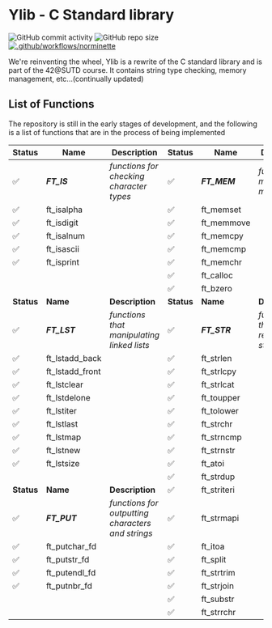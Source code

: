 # Ylib - C Standard library

![GitHub commit activity](https://img.shields.io/github/commit-activity/t/yuann3/Ylib) ![GitHub repo size](https://img.shields.io/github/repo-size/yuann3/Ylib) [![.github/workflows/norminette](https://github.com/yuann3/Ylib/actions/workflows/norminette.yml/badge.svg)](https://github.com/yuann3/Ylib/actions/workflows/norminette.yml)


We're reinventing the wheel, Ylib is a rewrite of the C standard library and is part of the 42@SUTD course. It contains string type checking, memory management, etc...(continually updated)

## List of Functions

The repository is still in the early stages of development, and the following is a list of functions that are in the process of being implemented


| **Status** | **Name**        | **Description**                                   | **Status** | **Name**     | **Description**                        |
| ---------- | --------------- | ------------------------------------------------- | ---------- | ------------ | -------------------------------------- |
| ✅          | **_FT_IS_**     | _functions for checking character types_          | ✅          | **_FT_MEM_** | _functions for memory management_      |
| ✅          | ft_isalpha      |                                                   | ✅          | ft_memset    |                                        |
| ✅          | ft_isdigit      |                                                   | ✅          | ft_memmove   |                                        |
| ✅          | ft_isalnum      |                                                   | ✅          | ft_memcpy    |                                        |
| ✅          | ft_isascii      |                                                   | ✅          | ft_memcmp    |                                        |
| ✅          | ft_isprint      |                                                   | ✅          | ft_memchr    |                                        |
|            |                 |                                                   | ✅          | ft_calloc    |                                        |
|            |                 |                                                   | ✅          | ft_bzero     |                                        |
| **Status** | **Name**        | **Description**                                   | **Status** | **Name**     | **Description**                        |
| ✅          | **_FT_LST_**    | _functions that manipulating linked lists_        | ✅          | **_FT_STR_** | _functions that are related to string_ |
| ✅          | ft_lstadd_back  |                                                   | ✅          | ft_strlen    |                                        |
| ✅          | ft_lstadd_front |                                                   | ✅          | ft_strlcpy   |                                        |
| ✅          | ft_lstclear     |                                                   | ✅          | ft_strlcat   |                                        |
| ✅          | ft_lstdelone    |                                                   | ✅          | ft_toupper   |                                        |
| ✅          | ft_lstiter      |                                                   | ✅          | ft_tolower   |                                        |
| ✅          | ft_lstlast      |                                                   | ✅          | ft_strchr    |                                        |
| ✅          | ft_lstmap       |                                                   | ✅          | ft_strncmp   |                                        |
| ✅          | ft_lstnew       |                                                   | ✅          | ft_strnstr   |                                        |
| ✅          | ft_lstsize      |                                                   | ✅          | ft_atoi      |                                        |
|            |                 |                                                   | ✅          | ft_strdup    |                                        |
| **Status** | **Name**        | **Description**                                   | ✅          | ft_striteri  |                                        |
| ✅          | **_FT_PUT_**    | _functions for outputting characters and strings_ | ✅          | ft_strmapi   |                                        |
| ✅          | ft_putchar_fd   |                                                   | ✅          | ft_itoa      |                                        |
| ✅          | ft_putstr_fd    |                                                   | ✅          | ft_split     |                                        |
| ✅          | ft_putendl_fd   |                                                   | ✅          | ft_strtrim   |                                        |
| ✅          | ft_putnbr_fd    |                                                   | ✅          | ft_strjoin   |                                        |
|            |                 |                                                   | ✅          | ft_substr    |                                        |
|            |                 |                                                   | ✅          | ft_strrchr   |                                        |